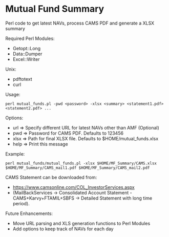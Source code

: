# Mutual Fund Summary
Perl code to get latest NAVs, process CAMS PDF and generate a XLSX summary

Required Perl Modules:
- Getopt::Long
- Data::Dumper
- Excel::Writer
 
Unix:
- pdftotext
- curl

Usage:
```
perl mutual_funds.pl -pwd <password> -xlsx <summary> <statement1.pdf> <statement2.pdf> ...
```

Options:
- url       =>      Specify different URL for latest NAVs other than AMF (Optional)
- pwd       =>      Password for CAMS PDF. Defaults to 123456
- xlsx      =>      Path for final XLSX file. Defaults to \$HOME/mutual_funds.xlsx
- help      =>      Print this message

Example:
```
perl mutual_funds/mutual_funds.pl -xlsx $HOME/MF_Summary/CAMS.xlsx $HOME/MF_Summary/CAMS_mail1.pdf $HOME/MF_Summary/CAMS_mail2.pdf
```

CAMS Statement can be downloaded from:
- https://www.camsonline.com/COL_InvestorServices.aspx 
- (MailBackServices -> Consolidated Account Statement - CAMS+Karvy+FTAMIL+SBFS -> Detailed Statement with long time period).

Future Enhancements:
- Move URL parsing and XLS generation functions to Perl Modules
- Add options to keep track of NAVs for each day
